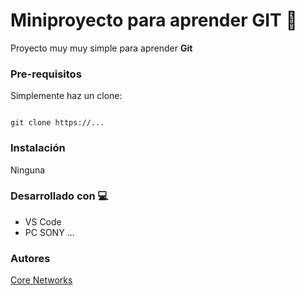 # Miniproyecto para aprender GIT 🚀

Proyecto muy muy simple para aprender **Git**

### Pre-requisitos

Simplemente haz un clone:

```

git clone https://...

```

### Instalación 

Ninguna

### Desarrollado con 💻

* VS Code
* PC SONY ...

### Autores

[Core Networks](http://corenetworks.es)

